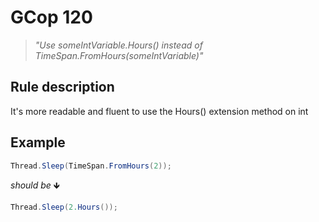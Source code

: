 ﻿# GCop 120

> *"Use someIntVariable.Hours() instead of TimeSpan.FromHours(someIntVariable)"*

## Rule description

It's more readable and fluent to use the Hours() extension method on int

## Example

```csharp
Thread.Sleep(TimeSpan.FromHours(2));
```

*should be* 🡻

```csharp
Thread.Sleep(2.Hours());
```